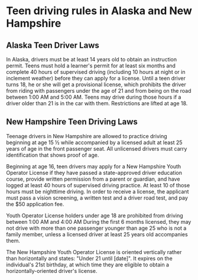 # Teen driving rules in Alaska and New Hampshire

## Alaska Teen Driver Laws
In Alaska, drivers must be at least 14 years old to obtain an instruction permit. Teens must hold a learner's permit for at least six months and complete 40 hours of supervised driving (including 10 hours at night or in inclement weather) before they can apply for a license. Until a teen driver turns 18, he or she will get a provisional license, which prohibits the driver from riding with passengers under the age of 21 and from being on the road between 1:00 AM and 5:00 AM. Teens may drive during those hours if a driver older than 21 is in the car with them. Restrictions are lifted at age 18.

## New Hampshire Teen Driving Laws
Teenage drivers in New Hampshire are allowed to practice driving beginning at age 15 ½ while accompanied by a licensed adult at least 25 years of age in the front passenger seat. All unlicensed drivers must carry identification that shows proof of age.

Beginning at age 16, teen drivers may apply for a New Hampshire Youth Operator License if they have passed a state-approved driver education course, provide written permission from a parent or guardian, and have logged at least 40 hours of supervised driving practice. At least 10 of those hours must be nighttime driving. In order to receive a license, the applicant must pass a vision screening, a written test and a driver road test, and pay the $50 application fee.

Youth Operator License holders under age 18 are prohibited from driving between 1:00 AM and 4:00 AM During the first 6 months licensed, they may not drive with more than one passenger younger than age 25 who is not a family member, unless a licensed driver at least 25 years old accompanies them.

The New Hampshire Youth Operator License is oriented vertically rather than horizontally and states: "Under 21 until [date]". It expires on the individual's 21st birthday, at which time they are eligible to obtain a horizontally-oriented driver's license.